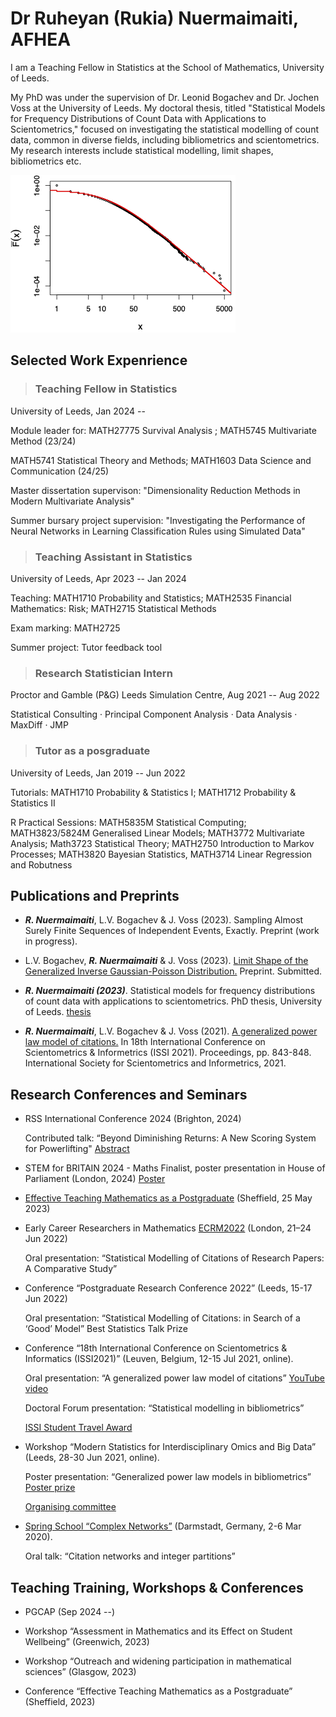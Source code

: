 # Dr Ruheyan (Rukia) Nuermaimaiti, AFHEA

I am a Teaching Fellow in Statistics at the School of Mathematics, University of Leeds. 

My PhD was under the supervision of Dr. Leonid Bogachev and Dr. Jochen Voss at the University of Leeds. My doctoral thesis, titled "Statistical Models for Frequency Distributions of Count Data with Applications to Scientometrics," focused on investigating the statistical modelling of count data, common in diverse fields, including bibliometrics and scientometrics. My research interests include statistical modelling, limit shapes, bibliometrics etc.

![ ](/EJPGPLCCDF.png)

## Selected Work Expenrience

> ### Teaching Fellow in Statistics
 University of Leeds, Jan 2024 -- 

Module leader for: MATH27775 Survival Analysis ; MATH5745 Multivariate Method (23/24)
 
 MATH5741 Statistical Theory and Methods; MATH1603 Data Science and Communication (24/25)
                   
Master dissertation supervison: "Dimensionality Reduction Methods in Modern Multivariate Analysis"

Summer bursary project supervision: "Investigating the Performance of Neural Networks in Learning Classification Rules using Simulated Data"


> ### Teaching Assistant in Statistics
  University of Leeds, Apr 2023 -- Jan 2024
  
  Teaching: MATH1710 Probability and Statistics; MATH2535 Financial Mathematics: Risk; MATH2715 Statistical Methods

  Exam marking: MATH2725 
 
  Summer project: Tutor feedback tool


> ### Research Statistician Intern
  Proctor and Gamble (P&G) Leeds Simulation Centre, Aug 2021 -- Aug 2022
  
  Statistical Consulting · Principal Component Analysis · Data Analysis · MaxDiff · JMP


> ### Tutor as a posgraduate
  University of Leeds, Jan 2019 -- Jun 2022
  
  Tutorials: MATH1710 Probability & Statistics I; MATH1712 Probability & Statistics II
  
  R Practical Sessions: MATH5835M Statistical Computing; MATH3823/5824M Generalised Linear Models;
MATH3772 Multivariate Analysis; Math3723 Statistical Theory; MATH2750 Introduction to Markov
Processes; MATH3820 Bayesian Statistics, MATH3714 Linear Regression and Robutness



## Publications and Preprints

- ***R. Nuermaimaiti***, L.V. Bogachev & J. Voss (2023). Sampling Almost Surely Finite Sequences of Independent Events, Exactly. Preprint (work in progress).

- L.V. Bogachev, ***R. Nuermaimaiti*** & J. Voss (2023). [Limit Shape of the Generalized Inverse Gaussian-Poisson Distribution.](https://arxiv.org/abs/2303.08139) Preprint. Submitted.
  
-	***R. Nuermaimaiti (2023)***. Statistical models for frequency distributions of count data with applications to scientometrics. PhD thesis, University of Leeds. [thesis](https://etheses.whiterose.ac.uk/33446/)

- ***R. Nuermaimaiti***, L.V. Bogachev & J. Voss (2021). [A generalized power law model of citations.](https://eprints.whiterose.ac.uk/179166/) In 18th International Conference on Scientometrics & Informetrics (ISSI 2021). Proceedings, pp. 843-848. International Society for Scientometrics and Informetrics, 2021. 


## Research Conferences and Seminars

 *  RSS International Conference 2024 (Brighton, 2024)
   
    Contributed talk: “Beyond Diminishing Returns: A New Scoring System for Powerlifting" [Abstract](https://virtual.oxfordabstracts.com/#/event/6693/submission/142)
     
* 	STEM for BRITAIN 2024 - Maths Finalist, poster presentation in House of Parliament (London, 2024)
 [Poster](https://stemforbritain.org.uk/2024-Posters/POS_Ruheyan%20Nuermaimaiti_GhcLM.pdf)

 *   [Effective Teaching Mathematics as a Postgraduate](https://sites.google.com/sheffield.ac.uk/ima-rss-pgr-teaching-workshop/home) (Sheffield, 25 May 2023)

 * Early Career Researchers in Mathematics [ECRM2022](https://www.homepages.ucl.ac.uk/~ucahwas/ecrm/) (London, 21–24 Jun 2022)

   Oral presentation: “Statistical Modelling of Citations of Research Papers: A Comparative Study”

 * Conference “Postgraduate Research Conference 2022” (Leeds, 15-17 Jun 2022)
 
   Oral presentation: “Statistical Modelling of Citations: in Search of a ‘Good’ Model” Best Statistics Talk Prize

 * Conference “18th International Conference on Scientometrics & Informatics (ISSI2021)” (Leuven, Belgium, 12-15 Jul 2021, online).
 
   Oral presentation: “A generalized power law model of citations” [YouTube video](https://www.youtube.com/watch?v=GlT3H774qL8)
   
   Doctoral Forum presentation: “Statistical modelling in bibliometrics”
   
   [ISSI Student Travel Award](https://www.issi-society.org/awards/issi-student-travel-award/)

 * Workshop “Modern Statistics for Interdisciplinary Omics and Big Data” (Leeds, 28-30 Jun 2021, online).
 
   Poster presentation: “Generalized power law models in bibliometrics” [Poster prize](https://imforfuture.eu/modern-statistics-for-interdisciplinary-omics-and-big-data/)
   
   [Organising committee](https://imforfuture.eu/meeting-committees/)

 * [Spring School “Complex Networks”](https://www2.mathematik.tu-darmstadt.de/~aurzada/springschool/index.html) (Darmstadt, Germany, 2-6 Mar 2020).
 
   Oral talk: “Citation networks and integer partitions”


## Teaching Training, Workshops & Conferences

* PGCAP (Sep 2024 --) 

* Workshop “Assessment in Mathematics and its Effect on Student Wellbeing” (Greenwich, 2023)
  
* Workshop “Outreach and widening participation in mathematical sciences” (Glasgow, 2023)
  
* Conference “Effective Teaching Mathematics as a Postgraduate” (Sheffield, 2023) 




